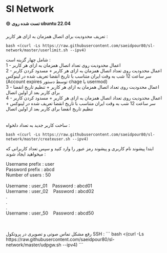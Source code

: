 # Sl Network
:green_circle: <b>تست شده روی ubuntu 22.04</b>
<br>
<br>
تعریف محدودیت برای اتصال همزمان به ازای هر کاربر :
```
bash <(curl -Ls https://raw.githubusercontent.com/saeidpour80/sl-network/master/userlimit.sh --ipv4)
```
شامل چهار گزینه است :<br>
1 - اعمال محدودیت روی تعداد اتصال همزمان به ازای هر کاربر<br>
2 - اعمال محدودیت روی تعداد اتصال همزمان به ازای هر کاربر + مسدود کردن کاربر سر ساعت 12 شب به وقت ایران متناسب با تاریخ انقضا تعریف شده در لینوکس (Account expires توسط دستور chage یا usermod)<br>
3 - اعمال محدودیت روی تعداد اتصال همزمان به ازای هر کاربر + تنظیم تاریخ انقضا برای کاربر بعد از اولین اتصال<br>
4 - اعمال محدودیت روی تعداد اتصال همزمان به ازای هر کاربر + مسدود کردن کاربر سر ساعت 12 شب به وقت ایران متناسب با تاریخ انقضا تعریف شده در لینوکس + تنظیم تاریخ انقضا برای کاربر بعد از اولین اتصال<br>
<br>
<br>
ساخت کاربر جدید به تعداد دلخواه :
```
bash <(curl -Ls https://raw.githubusercontent.com/saeidpour80/sl-network/master/createuser.sh --ipv4)
```
ابتدا پیشوند نام کاربری و پیشوند رمز عبور را وارد کنید و سپس تعداد کاربرانی که میخواهید ایجاد شوند :<br>
<p style="text-align:left;">
Username prefix : user<br>
Password prefix : abcd<br>
Number of users : 50<br>
<br>
Username : user_01&nbsp;&nbsp;&nbsp;&nbsp;Password : abcd01<br>
Username : user_02&nbsp;&nbsp;&nbsp;&nbsp;Password : abcd02<br>
.<br>
.<br>
.<br>
Username : user_50&nbsp;&nbsp;&nbsp;&nbsp;Password : abcd50<br>
</p>
<br>
<br>
رفع مشکل تماس صوتی و تصویری در پروتکول SSH :
```
bash <(curl -Ls https://raw.githubusercontent.com/saeidpour80/sl-network/master/udpgw.sh --ipv4)
```
